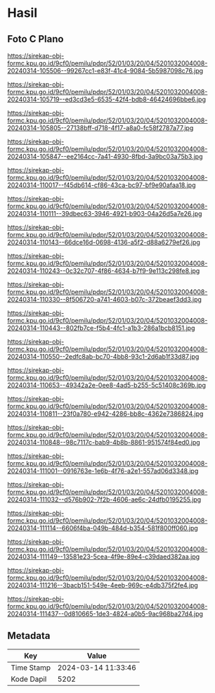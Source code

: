 # Hasil

## Foto C Plano

https://sirekap-obj-formc.kpu.go.id/9cf0/pemilu/pdpr/52/01/03/20/04/5201032004008-20240314-105506--99267cc1-e83f-41c4-9084-5b5987098c76.jpg

https://sirekap-obj-formc.kpu.go.id/9cf0/pemilu/pdpr/52/01/03/20/04/5201032004008-20240314-105719--ed3cd3e5-6535-42f4-bdb8-46424696bbe6.jpg

https://sirekap-obj-formc.kpu.go.id/9cf0/pemilu/pdpr/52/01/03/20/04/5201032004008-20240314-105805--27138bff-d718-4f17-a8a0-fc58f2787a77.jpg

https://sirekap-obj-formc.kpu.go.id/9cf0/pemilu/pdpr/52/01/03/20/04/5201032004008-20240314-105847--ee2164cc-7a41-4930-8fbd-3a9bc03a75b3.jpg

https://sirekap-obj-formc.kpu.go.id/9cf0/pemilu/pdpr/52/01/03/20/04/5201032004008-20240314-110017--f45db614-cf86-43ca-bc97-bf9e90afaa18.jpg

https://sirekap-obj-formc.kpu.go.id/9cf0/pemilu/pdpr/52/01/03/20/04/5201032004008-20240314-110111--39dbec63-3946-4921-b903-04a26d5a7e26.jpg

https://sirekap-obj-formc.kpu.go.id/9cf0/pemilu/pdpr/52/01/03/20/04/5201032004008-20240314-110143--66dce16d-0698-4136-a5f2-d88a6279ef26.jpg

https://sirekap-obj-formc.kpu.go.id/9cf0/pemilu/pdpr/52/01/03/20/04/5201032004008-20240314-110243--0c32c707-4f86-4634-b7f9-9e113c298fe8.jpg

https://sirekap-obj-formc.kpu.go.id/9cf0/pemilu/pdpr/52/01/03/20/04/5201032004008-20240314-110330--8f506720-a741-4603-b07c-372beaef3dd3.jpg

https://sirekap-obj-formc.kpu.go.id/9cf0/pemilu/pdpr/52/01/03/20/04/5201032004008-20240314-110443--802fb7ce-f5b4-4fc1-a1b3-286a1bcb8151.jpg

https://sirekap-obj-formc.kpu.go.id/9cf0/pemilu/pdpr/52/01/03/20/04/5201032004008-20240314-110550--2edfc8ab-bc70-4bb8-93c1-2d6ab1f33d87.jpg

https://sirekap-obj-formc.kpu.go.id/9cf0/pemilu/pdpr/52/01/03/20/04/5201032004008-20240314-110653--49342a2e-0ee8-4ad5-b255-5c51408c369b.jpg

https://sirekap-obj-formc.kpu.go.id/9cf0/pemilu/pdpr/52/01/03/20/04/5201032004008-20240314-110811--23f0a780-e942-4286-bb8c-4362e7386824.jpg

https://sirekap-obj-formc.kpu.go.id/9cf0/pemilu/pdpr/52/01/03/20/04/5201032004008-20240314-110848--98c7117c-bab9-4b8b-8861-951574f84ed0.jpg

https://sirekap-obj-formc.kpu.go.id/9cf0/pemilu/pdpr/52/01/03/20/04/5201032004008-20240314-111001--0916763e-1e6b-4f76-a2e1-557ad06d3348.jpg

https://sirekap-obj-formc.kpu.go.id/9cf0/pemilu/pdpr/52/01/03/20/04/5201032004008-20240314-111032--d576b902-7f2b-4606-ae6c-24dfb0195255.jpg

https://sirekap-obj-formc.kpu.go.id/9cf0/pemilu/pdpr/52/01/03/20/04/5201032004008-20240314-111114--6606f4ba-049b-484d-b354-581f800ff060.jpg

https://sirekap-obj-formc.kpu.go.id/9cf0/pemilu/pdpr/52/01/03/20/04/5201032004008-20240314-111149--13581e23-5cea-4f9e-89e4-c39daed382aa.jpg

https://sirekap-obj-formc.kpu.go.id/9cf0/pemilu/pdpr/52/01/03/20/04/5201032004008-20240314-111216--3bacb151-549e-4eeb-969c-e4db375f2fe4.jpg

https://sirekap-obj-formc.kpu.go.id/9cf0/pemilu/pdpr/52/01/03/20/04/5201032004008-20240314-111437--0d810665-1de3-4824-a0b5-9ac968ba27d4.jpg


## Metadata

| Key        | Value               |
| ---------- | ------------------- |
| Time Stamp | 2024-03-14 11:33:46 |
| Kode Dapil | 5202                |



